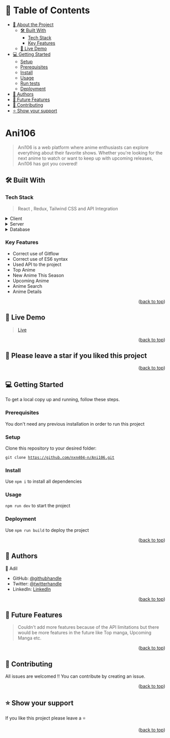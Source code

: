 <a name="readme-top"></a>

<!-- TABLE OF CONTENTS -->

# 📗 Table of Contents

- [📖 About the Project](#about-project)
  - [🛠 Built With](#built-with)
    - [Tech Stack](#tech-stack)
    - [Key Features](#key-features)
  - [🚀 Live Demo](#live-demo)
- [💻 Getting Started](#getting-started)
  - [Setup](#setup)
  - [Prerequisites](#prerequisites)
  - [Install](#install)
  - [Usage](#usage)
  - [Run tests](#run-tests)
  - [Deployment](#triangular_flag_on_post-deployment)
- [👥 Authors](#authors)
- [🔭 Future Features](#future-features)
- [🤝 Contributing](#contributing)
- [⭐️ Show your support](#support)
<!-- - [🙏 Acknowledgements](#acknowledgements) -->
<!-- - [📝 License](#license) -->

<!-- PROJECT DESCRIPTION -->

# Ani106 <a name="about-project"></a>

> Ani106 is a web platform where anime enthusiasts can explore everything about their favorite shows. Whether you're looking for the next anime to watch or want to keep up with upcoming releases, Ani106 has got you covered!

## 🛠 Built With <a name="built-with"></a>

### Tech Stack <a name="tech-stack"></a>

> React , Redux, Tailwind CSS and API Integration

<details>
  <summary>Client</summary>
  <ul>
    <li><a>React, Redux, Tailwind CSS</a></li>
  </ul>
</details>

<details>
  <summary>Server</summary>
  <ul>
    <li><a>Netlify</a></li>
  </ul>
</details>

<details>
<summary>Database</summary>
  <ul>
    <li><a>https://jikan.moe/</a></li>
  </ul>
</details>

<!-- Features -->

### Key Features <a name="key-features"></a>

- Correct use of Gitflow
- Correct use of ES6 syntax
- Used API to the project
- Top Anime
- New Anime This Season
- Upcoming Anime
- Anime Search
- Anime Details

<p align="right">(<a href="#readme-top">back to top</a>)</p>

<!-- LIVE DEMO -->

## 🚀 Live Demo <a name="live-demo"></a>

> <a href="https://ani106.netlify.app/">Live</a>

<p align="right">(<a href="#readme-top">back to top</a>)</p>

## 🌟 Please leave a star if you liked this project

<p align="right">(<a href="#readme-top">back to top</a>)</p>

<!-- GETTING STARTED -->

## 💻 Getting Started <a name="getting-started"></a>

To get a local copy up and running, follow these steps.

### Prerequisites

You don't need any previous installation in order to run this project

### Setup

Clone this repository to your desired folder:

<code>git clone https://github.com/nxn404-n/Ani106.git</code>

### Install

Use <code>npm i</code> to install all dependencies

### Usage

<code>npm run dev</code> to start the project

### Deployment

Use <code>npm run build</code> to deploy the project

<p align="right">(<a href="#readme-top">back to top</a>)</p>

<!-- AUTHORS -->

## 👥 Authors <a name="authors"></a>

👤 Adil

- GitHub: [@githubhandle](https://github.com/nxn404-n)
- Twitter: [@twitterhandle](https://twitter.com/nxn_404)
- LinkedIn: [LinkedIn](https://www.linkedin.com/in/nafeurrahmanadil/)

<p align="right">(<a href="#readme-top">back to top</a>)</p>

<!-- FUTURE FEATURES -->

## 🔭 Future Features <a name="future-features"></a>

> Couldn't add more features because of the API limitations but there would be more features in the future like Top manga, Upcoming Manga etc.

<p align="right">(<a href="#readme-top">back to top</a>)</p>

<!-- CONTRIBUTING -->

## 🤝 Contributing <a name="contributing"></a>

All issues are welcomed !! You can contribute by creating an issue.

<p align="right">(<a href="#readme-top">back to top</a>)</p>

<!-- SUPPORT -->

## ⭐️ Show your support <a name="support"></a>

If you like this project please leave a ⭐️

<p align="right">(<a href="#readme-top">back to top</a>)</p>
